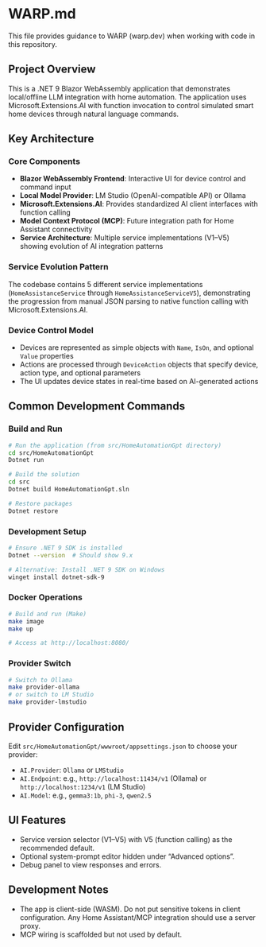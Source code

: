 # WARP.md

This file provides guidance to WARP (warp.dev) when working with code in this repository.

## Project Overview

This is a .NET 9 Blazor WebAssembly application that demonstrates local/offline LLM integration with home automation. The application uses Microsoft.Extensions.AI with function invocation to control simulated smart home devices through natural language commands.

## Key Architecture

### Core Components
- **Blazor WebAssembly Frontend**: Interactive UI for device control and command input
- **Local Model Provider**: LM Studio (OpenAI-compatible API) or Ollama
- **Microsoft.Extensions.AI**: Provides standardized AI client interfaces with function calling
- **Model Context Protocol (MCP)**: Future integration path for Home Assistant connectivity
- **Service Architecture**: Multiple service implementations (V1–V5) showing evolution of AI integration patterns

### Service Evolution Pattern
The codebase contains 5 different service implementations (`HomeAssistanceService` through `HomeAssistanceServiceV5`), demonstrating the progression from manual JSON parsing to native function calling with Microsoft.Extensions.AI.

### Device Control Model
- Devices are represented as simple objects with `Name`, `IsOn`, and optional `Value` properties
- Actions are processed through `DeviceAction` objects that specify device, action type, and optional parameters
- The UI updates device states in real-time based on AI-generated actions

## Common Development Commands

### Build and Run
```bash
# Run the application (from src/HomeAutomationGpt directory)
cd src/HomeAutomationGpt
Dotnet run

# Build the solution
cd src
Dotnet build HomeAutomationGpt.sln

# Restore packages
Dotnet restore
```

### Development Setup
```bash
# Ensure .NET 9 SDK is installed
Dotnet --version  # Should show 9.x

# Alternative: Install .NET 9 SDK on Windows
winget install dotnet-sdk-9
```

### Docker Operations
```bash
# Build and run (Make)
make image
make up

# Access at http://localhost:8080/
```

### Provider Switch
```bash
# Switch to Ollama
make provider-ollama
# or switch to LM Studio
make provider-lmstudio
```

## Provider Configuration

Edit `src/HomeAutomationGpt/wwwroot/appsettings.json` to choose your provider:
- `AI.Provider`: `Ollama` or `LMStudio`
- `AI.Endpoint`: e.g., `http://localhost:11434/v1` (Ollama) or `http://localhost:1234/v1` (LM Studio)
- `AI.Model`: e.g., `gemma3:1b`, `phi-3`, `qwen2.5`

## UI Features

- Service version selector (V1–V5) with V5 (function calling) as the recommended default.
- Optional system-prompt editor hidden under “Advanced options”.
- Debug panel to view responses and errors.

## Development Notes

- The app is client-side (WASM). Do not put sensitive tokens in client configuration. Any Home Assistant/MCP integration should use a server proxy.
- MCP wiring is scaffolded but not used by default.
